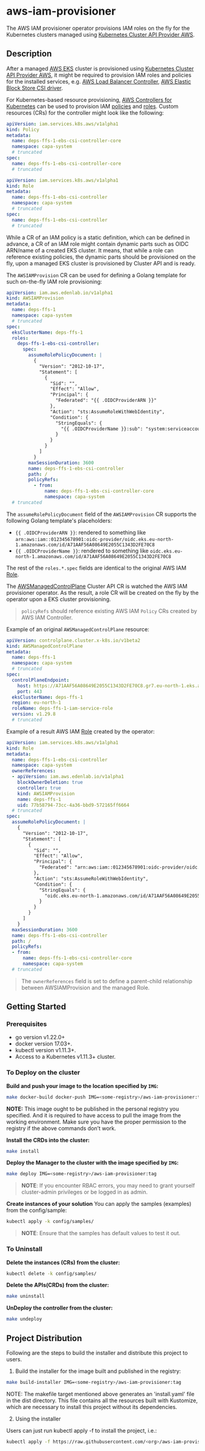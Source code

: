 # aws-iam-provisioner

The AWS IAM provisioner operator provisions IAM roles on the fly for the Kubernetes clusters 
managed using [Kubernetes Cluster API Provider AWS](https://cluster-api-aws.sigs.k8s.io/getting-started).

## Description

After a managed [AWS EKS](https://aws.amazon.com/eks/) cluster is provisioned using 
[Kubernetes Cluster API Provider AWS](https://cluster-api-aws.sigs.k8s.io/getting-started), it might be required 
to provision IAM roles and policies for the installed services, 
e.g. [AWS Load Balancer Controller](https://kubernetes-sigs.github.io/aws-load-balancer-controller/latest/), 
[AWS Elastic Block Store CSI driver](https://github.com/kubernetes-sigs/aws-ebs-csi-driver/tree/master).

For Kubernetes-based resource provisioning, [AWS Controllers for Kubernetes](https://aws-controllers-k8s.github.io/community/)
can be used to provision IAM [policies](https://aws-controllers-k8s.github.io/community/reference/iam/v1alpha1/policy/) 
and [roles](https://aws-controllers-k8s.github.io/community/reference/iam/v1alpha1/role/). 
Custom resources (CRs) for the controller might look like the following:

```yaml
apiVersion: iam.services.k8s.aws/v1alpha1
kind: Policy
metadata:
  name: deps-ffs-1-ebs-csi-controller-core
  namespace: capa-system
  # truncated
spec:
  name: deps-ffs-1-ebs-csi-controller-core
  # truncated
```

```yaml
apiVersion: iam.services.k8s.aws/v1alpha1
kind: Role
metadata:
  name: deps-ffs-1-ebs-csi-controller
  namespace: capa-system
  # truncated
spec:
  name: deps-ffs-1-ebs-csi-controller
  # truncated
```

While a CR of an IAM policy is a static definition, which can be defined in advance, a CR of an IAM role might contain 
dynamic parts such as OIDC ARN/name of a created EKS cluster. It means, that while a role can reference existing policies,
the dynamic parts should be provisioned on the fly, upon a managed EKS cluster is provisioned by Cluster API and is ready.

The `AWSIAMProvision` CR can be used for defining a Golang template for such on-the-fly IAM role provisioning:

```yaml
apiVersion: iam.aws.edenlab.io/v1alpha1
kind: AWSIAMProvision
metadata:
  name: deps-ffs-1
  namespace: capa-system
  # truncated
spec:
  eksClusterName: deps-ffs-1
  roles:
    deps-ffs-1-ebs-csi-controller:
      spec:
        assumeRolePolicyDocument: |
          {
            "Version": "2012-10-17",
            "Statement": [
              {
                "Sid": "",
                "Effect": "Allow",
                "Principal": {
                  "Federated": "{{ .OIDCProviderARN }}"
                },
                "Action": "sts:AssumeRoleWithWebIdentity",
                "Condition": {
                  "StringEquals": {
                    "{{ .OIDCProviderName }}:sub": "system:serviceaccount:kube-system:ebs-csi-controller"
                  }
                }
              }
            ]
          }
        maxSessionDuration: 3600
        name: deps-ffs-1-ebs-csi-controller
        path: /
        policyRefs:
          - from:
              name: deps-ffs-1-ebs-csi-controller-core
              namespace: capa-system
  # truncated
```

The `assumeRolePolicyDocument` field of the `AWSIAMProvision` CR supports the following Golang template's placeholders:

- `{{ .OIDCProviderARN }}`: rendered to something like `arn:aws:iam::012345678901:oidc-provider/oidc.eks.eu-north-1.amazonaws.com/id/A71AAF56A08649E2055C1343D2FE70C8`
- `{{ .OIDCProviderName }}`: rendered to something like `oidc.eks.eu-north-1.amazonaws.com/id/A71AAF56A08649E2055C1343D2FE70C8`

The rest of the `roles.*.spec` fields are identical to the original AWS IAM [Role](https://aws-controllers-k8s.github.io/community/reference/iam/v1alpha1/role/).

The [AWSManagedControlPlane](https://cluster-api-aws.sigs.k8s.io/crd/#controlplane.cluster.x-k8s.io/v1beta2.AWSManagedControlPlane) 
Cluster API CR is watched the AWS IAM provisioner operator. As the result, a role CR will be created on the fly by the operator 
upon a EKS cluster provisioning.

> `policyRefs` should reference existing AWS IAM `Policy` CRs created by AWS IAM Controller.

Example of an original `AWSManagedControlPlane` resource:

```yaml
apiVersion: controlplane.cluster.x-k8s.io/v1beta2
kind: AWSManagedControlPlane
metadata:
  name: deps-ffs-1
  namespace: capa-system
  # truncated
spec:
  controlPlaneEndpoint:
    host: https://A71AAF56A08649E2055C1343D2FE70C8.gr7.eu-north-1.eks.amazonaws.com
    port: 443
  eksClusterName: deps-ffs-1
  region: eu-north-1
  roleName: deps-ffs-1-iam-service-role
  version: v1.29.8
  # truncated
```

Example of a result AWS IAM [Role](https://aws-controllers-k8s.github.io/community/reference/iam/v1alpha1/role/) created by the operator:

```yaml
apiVersion: iam.services.k8s.aws/v1alpha1
kind: Role
metadata:
  name: deps-ffs-1-ebs-csi-controller
  namespace: capa-system
  ownerReferences:
  - apiVersion: iam.aws.edenlab.io/v1alpha1
    blockOwnerDeletion: true
    controller: true
    kind: AWSIAMProvision
    name: deps-ffs-1
    uid: 77b58794-73cc-4a36-bbd9-572165ff6664
  # truncated
spec:
  assumeRolePolicyDocument: |
    {
      "Version": "2012-10-17",
      "Statement": [
        {
          "Sid": "",
          "Effect": "Allow",
          "Principal": {
            "Federated": "arn:aws:iam::012345678901:oidc-provider/oidc.eks.eu-north-1.amazonaws.com/id/A71AAF56A08649E2055C1343D2FE70C8"
          },
          "Action": "sts:AssumeRoleWithWebIdentity",
          "Condition": {
            "StringEquals": {
              "oidc.eks.eu-north-1.amazonaws.com/id/A71AAF56A08649E2055C1343D2FE70C8:sub": "system:serviceaccount:kube-system:ebs-csi-controller"
            }
          }
        }
      ]
    }
  maxSessionDuration: 3600
  name: deps-ffs-1-ebs-csi-controller
  path: /
  policyRefs:
  - from:
      name: deps-ffs-1-ebs-csi-controller-core
      namespace: capa-system
  # truncated
```

> The `ownerReferences` field is set to define a parent-child relationship between AWSIAMProvision and the managed Role.

## Getting Started

### Prerequisites

- go version v1.22.0+
- docker version 17.03+.
- kubectl version v1.11.3+.
- Access to a Kubernetes v1.11.3+ cluster.

### To Deploy on the cluster

**Build and push your image to the location specified by `IMG`:**

```sh
make docker-build docker-push IMG=<some-registry>/aws-iam-provisioner:tag
```

**NOTE:** This image ought to be published in the personal registry you specified.
And it is required to have access to pull the image from the working environment.
Make sure you have the proper permission to the registry if the above commands don’t work.

**Install the CRDs into the cluster:**

```sh
make install
```

**Deploy the Manager to the cluster with the image specified by `IMG`:**

```sh
make deploy IMG=<some-registry>/aws-iam-provisioner:tag
```

> **NOTE**: If you encounter RBAC errors, you may need to grant yourself cluster-admin
privileges or be logged in as admin.

**Create instances of your solution**
You can apply the samples (examples) from the config/sample:

```sh
kubectl apply -k config/samples/
```

>**NOTE**: Ensure that the samples has default values to test it out.

### To Uninstall

**Delete the instances (CRs) from the cluster:**

```sh
kubectl delete -k config/samples/
```

**Delete the APIs(CRDs) from the cluster:**

```sh
make uninstall
```

**UnDeploy the controller from the cluster:**

```sh
make undeploy
```

## Project Distribution

Following are the steps to build the installer and distribute this project to users.

1. Build the installer for the image built and published in the registry:

```sh
make build-installer IMG=<some-registry>/aws-iam-provisioner:tag
```

NOTE: The makefile target mentioned above generates an 'install.yaml'
file in the dist directory. This file contains all the resources built
with Kustomize, which are necessary to install this project without
its dependencies.

2. Using the installer

Users can just run kubectl apply -f <URL for YAML BUNDLE> to install the project, i.e.:

```sh
kubectl apply -f https://raw.githubusercontent.com/<org>/aws-iam-provisioner/<tag or branch>/dist/install.yaml
```
